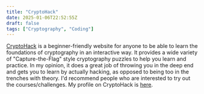 ```yaml
---
title: "CryptoHack"
date: 2025-01-06T22:52:55Z
draft: false
tags: ["Cryptography", "Coding"]
---
```


[CryptoHack](https://cryptohack.org/) is a beginner-friendly website for anyone to be able to learn the foundations of cryptography in an interactive way. It provides a wide variety of "Capture-the-Flag" style cryptography puzzles to help you learn and practice. In my opinion, it does a great job of throwing you in the deep end and gets you to learn by actually hacking, as opposed to being too in the trenches with theory. I'd recommend people who are interested to try out the courses/challenges. My profile on CryptoHack is [here](https://cryptohack.org/user/IzaacMammadov/).
